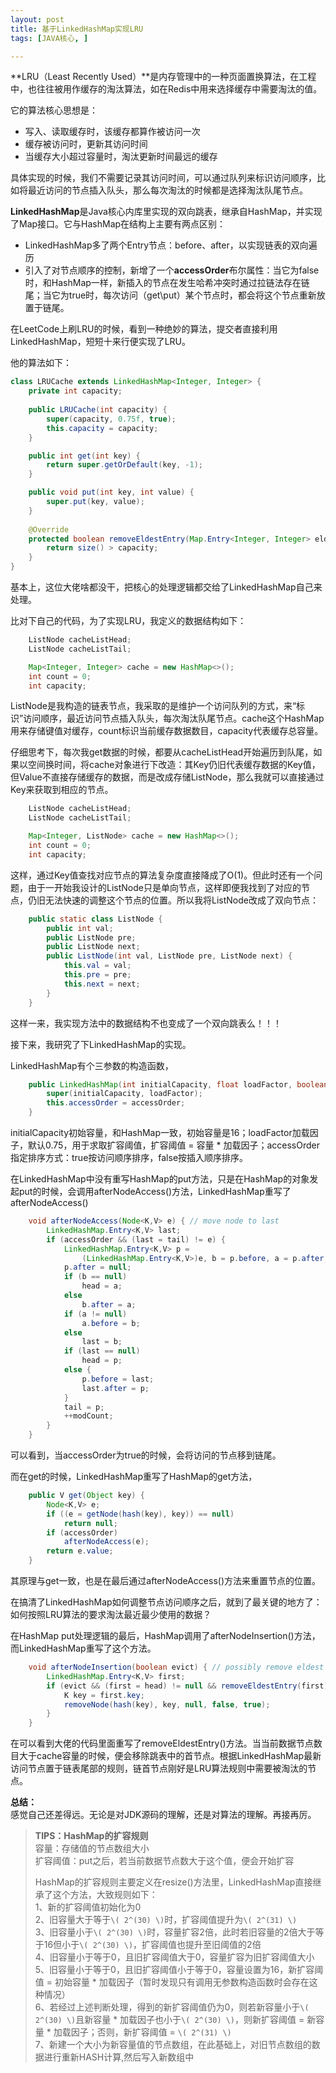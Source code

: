 ```yaml
---
layout: post
title: 基于LinkedHashMap实现LRU
tags: [JAVA核心, ]

---
```


**LRU（Least Recently Used）**是内存管理中的一种页面置换算法，在工程中，也往往被用作缓存的淘汰算法，如在Redis中用来选择缓存中需要淘汰的值。  

它的算法核心思想是：  
+ 写入、读取缓存时，该缓存都算作被访问一次  
+ 缓存被访问时，更新其访问时间  
+ 当缓存大小超过容量时，淘汰更新时间最远的缓存  

具体实现的时候，我们不需要记录其访问时间，可以通过队列来标识访问顺序，比如将最近访问的节点插入队头，那么每次淘汰的时候都是选择淘汰队尾节点。  

**LinkedHashMap**是Java核心内库里实现的双向跳表，继承自HashMap，并实现了Map接口。它与HashMap在结构上主要有两点区别：  
+ LinkedHashMap多了两个Entry节点：before、after，以实现链表的双向遍历  
+ 引入了对节点顺序的控制，新增了一个**accessOrder**布尔属性：当它为false时，和HashMap一样，新插入的节点在发生哈希冲突时通过拉链法存在链尾；当它为true时，每次访问（get\put）某个节点时，都会将这个节点重新放置于链尾。  

在LeetCode上刷LRU的时候，看到一种绝妙的算法，提交者直接利用LinkedHashMap，短短十来行便实现了LRU。  

他的算法如下：  
```java
class LRUCache extends LinkedHashMap<Integer, Integer> {
    private int capacity;
    
    public LRUCache(int capacity) {
        super(capacity, 0.75f, true);
        this.capacity = capacity;
    }

    public int get(int key) {
        return super.getOrDefault(key, -1);
    }

    public void put(int key, int value) {
        super.put(key, value);
    }
    
    @Override
    protected boolean removeEldestEntry(Map.Entry<Integer, Integer> eldest) {
        return size() > capacity;
    }
}
```

基本上，这位大佬啥都没干，把核心的处理逻辑都交给了LinkedHashMap自己来处理。  

比对下自己的代码，为了实现LRU，我定义的数据结构如下：  
```java
    ListNode cacheListHead;
    ListNode cacheListTail;

    Map<Integer, Integer> cache = new HashMap<>();
    int count = 0;
    int capacity;
```
ListNode是我构造的链表节点，我采取的是维护一个访问队列的方式，来“标识”访问顺序，最近访问节点插入队头，每次淘汰队尾节点。cache这个HashMap用来存储键值对缓存，count标识当前缓存数据数目，capacity代表缓存总容量。  

仔细思考下，每次我get数据的时候，都要从cacheListHead开始遍历到队尾，如果以空间换时间，将cache对象进行下改造：其Key仍旧代表缓存数据的Key值，但Value不直接存储缓存的数据，而是改成存储ListNode，那么我就可以直接通过Key来获取到相应的节点。  
```java
    ListNode cacheListHead;
    ListNode cacheListTail;

    Map<Integer, ListNode> cache = new HashMap<>();
    int count = 0;
    int capacity;
```

这样，通过Key值查找对应节点的算法复杂度直接降成了O(1)。但此时还有一个问题，由于一开始我设计的ListNode只是单向节点，这样即便我找到了对应的节点，仍旧无法快速的调整这个节点的位置。所以我将ListNode改成了双向节点：  
```java
    public static class ListNode {
        public int val;
        public ListNode pre;
        public ListNode next;
        public ListNode(int val, ListNode pre, ListNode next) {
            this.val = val;
            this.pre = pre;
            this.next = next;
        }
    }
```
这样一来，我实现方法中的数据结构不也变成了一个双向跳表么！！！  

接下来，我研究了下LinkedHashMap的实现。  

LinkedHashMap有个三参数的构造函数，  
```java
    public LinkedHashMap(int initialCapacity, float loadFactor, boolean accessOrder) {
        super(initialCapacity, loadFactor);
        this.accessOrder = accessOrder;
    }
```
initialCapacity初始容量，和HashMap一致，初始容量是16；loadFactor加载因子，默认0.75，用于求取扩容阈值，扩容阈值 = 容量 * 加载因子；accessOrder指定排序方式：true按访问顺序排序，false按插入顺序排序。  

在LinkedHashMap中没有重写HashMap的put方法，只是在HashMap的对象发起put的时候，会调用afterNodeAccess()方法，LinkedHashMap重写了afterNodeAccess()  
```java
    void afterNodeAccess(Node<K,V> e) { // move node to last
        LinkedHashMap.Entry<K,V> last;
        if (accessOrder && (last = tail) != e) {
            LinkedHashMap.Entry<K,V> p =
                (LinkedHashMap.Entry<K,V>)e, b = p.before, a = p.after;
            p.after = null;
            if (b == null)
                head = a;
            else
                b.after = a;
            if (a != null)
                a.before = b;
            else
                last = b;
            if (last == null)
                head = p;
            else {
                p.before = last;
                last.after = p;
            }
            tail = p;
            ++modCount;
        }
    }
```
可以看到，当accessOrder为true的时候，会将访问的节点移到链尾。  

而在get的时候，LinkedHashMap重写了HashMap的get方法，  
```java
    public V get(Object key) {
        Node<K,V> e;
        if ((e = getNode(hash(key), key)) == null)
            return null;
        if (accessOrder)
            afterNodeAccess(e);
        return e.value;
    }
```
其原理与get一致，也是在最后通过afterNodeAccess()方法来重置节点的位置。  

在搞清了LinkedHashMap如何调整节点访问顺序之后，就到了最关键的地方了：如何按照LRU算法的要求淘汰最近最少使用的数据？  

在HashMap put处理逻辑的最后，HashMap调用了afterNodeInsertion()方法，而LinkedHashMap重写了这个方法。  
```java
    void afterNodeInsertion(boolean evict) { // possibly remove eldest
        LinkedHashMap.Entry<K,V> first;
        if (evict && (first = head) != null && removeEldestEntry(first)) {
            K key = first.key;
            removeNode(hash(key), key, null, false, true);
        }
    }
```
在可以看到大佬的代码里面重写了removeEldestEntry()方法。当当前数据节点数目大于cache容量的时候，便会移除跳表中的首节点。根据LinkedHashMap最新访问节点置于链表尾部的规则，链首节点刚好是LRU算法规则中需要被淘汰的节点。

**总结：**  
感觉自己还差得远。无论是对JDK源码的理解，还是对算法的理解。再接再厉。

> **TIPS：HashMap的扩容规则**  
> 容量：存储值的节点数组大小  
> 扩容阈值：put之后，若当前数据节点数大于这个值，便会开始扩容  
>   
> HashMap的扩容规则主要定义在resize()方法里，LinkedHashMap直接继承了这个方法，大致规则如下：  
> 1、新的扩容阈值初始化为0  
> 2、旧容量大于等于`\( 2^(30) \)`时，扩容阈值提升为`\( 2^(31) \)`  
> 3、旧容量小于`\( 2^(30) \)`时，容量扩容2倍，此时若旧容量的2倍大于等于16但小于`\( 2^(30) \)`，扩容阈值也提升至旧阈值的2倍  
> 4、旧容量小于等于0，且旧扩容阈值大于0，容量扩容为旧扩容阈值大小  
> 5、旧容量小于等于0，且旧扩容阈值小于等于0，容量设置为16，新扩容阈值 = 初始容量 * 加载因子（暂时发现只有调用无参数构造函数时会存在这种情况）  
> 6、若经过上述判断处理，得到的新扩容阈值仍为0，则若新容量小于`\( 2^(30) \)`且新容量 * 加载因子也小于`\( 2^(30) \)`，则新扩容阈值 = 新容量 * 加载因子；否则，新扩容阈值 = `\( 2^(31) \)`  
> 7、新建一个大小为新容量值的节点数组，在此基础上，对旧节点数组的数据进行重新HASH计算,然后写入新数组中  